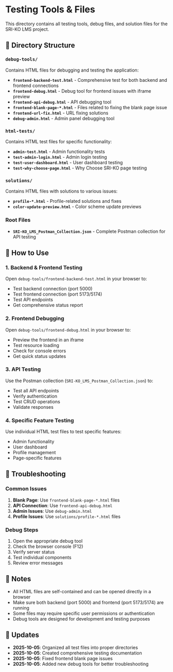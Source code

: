 # Testing Tools & Files

This directory contains all testing tools, debug files, and solution files for the SRI-KO LMS project.

## 📁 Directory Structure

### `debug-tools/`
Contains HTML files for debugging and testing the application:

- **`frontend-backend-test.html`** - Comprehensive test for both backend and frontend connections
- **`frontend-debug.html`** - Debug tool for frontend issues with iframe preview
- **`frontend-api-debug.html`** - API debugging tool
- **`frontend-blank-page-*.html`** - Files related to fixing the blank page issue
- **`frontend-url-fix.html`** - URL fixing solutions
- **`debug-admin.html`** - Admin panel debugging tool

### `html-tests/`
Contains HTML test files for specific functionality:

- **`admin-test.html`** - Admin functionality tests
- **`test-admin-login.html`** - Admin login testing
- **`test-user-dashboard.html`** - User dashboard testing
- **`test-why-choose-page.html`** - Why Choose SRI-KO page testing

### `solutions/`
Contains HTML files with solutions to various issues:

- **`profile-*.html`** - Profile-related solutions and fixes
- **`color-update-preview.html`** - Color scheme update previews

### Root Files
- **`SRI-KO_LMS_Postman_Collection.json`** - Complete Postman collection for API testing

## 🚀 How to Use

### 1. Backend & Frontend Testing
Open `debug-tools/frontend-backend-test.html` in your browser to:
- Test backend connection (port 5000)
- Test frontend connection (port 5173/5174)
- Test API endpoints
- Get comprehensive status report

### 2. Frontend Debugging
Open `debug-tools/frontend-debug.html` in your browser to:
- Preview the frontend in an iframe
- Test resource loading
- Check for console errors
- Get quick status updates

### 3. API Testing
Use the Postman collection (`SRI-KO_LMS_Postman_Collection.json`) to:
- Test all API endpoints
- Verify authentication
- Test CRUD operations
- Validate responses

### 4. Specific Feature Testing
Use individual HTML test files to test specific features:
- Admin functionality
- User dashboard
- Profile management
- Page-specific features

## 🔧 Troubleshooting

### Common Issues
1. **Blank Page**: Use `frontend-blank-page-*.html` files
2. **API Connection**: Use `frontend-api-debug.html`
3. **Admin Issues**: Use `debug-admin.html`
4. **Profile Issues**: Use `solutions/profile-*.html` files

### Debug Steps
1. Open the appropriate debug tool
2. Check the browser console (F12)
3. Verify server status
4. Test individual components
5. Review error messages

## 📝 Notes

- All HTML files are self-contained and can be opened directly in a browser
- Make sure both backend (port 5000) and frontend (port 5173/5174) are running
- Some files may require specific user permissions or authentication
- Debug tools are designed for development and testing purposes

## 🔄 Updates

- **2025-10-05**: Organized all test files into proper directories
- **2025-10-05**: Created comprehensive testing documentation
- **2025-10-05**: Fixed frontend blank page issues
- **2025-10-05**: Added new debug tools for better troubleshooting
